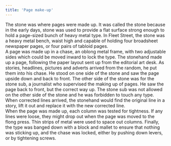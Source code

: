 ```yaml
---
title: 'Page make-up'
---
```


The stone was where pages were made up. It was called the stone because in the early days, stone was used to provide a flat surface strong enough to hold a page-sized bunch of heavy metal type. In Fleet Street, the stone was a heavy metal bench, waist high and capable of holding four broadsheet newspaper pages, or four pairs of tabloid pages.  
A page was made up in a chase, an oblong metal frame, with two adjustable sides which could be moved inward to lock the type. 
The stonehand made up a page, following the paper layout sent up from the editorial art desk. As stories,  headlines, pictures and adverts arrived from the random, he put them into his chase. He stood on one side of the stone and saw the page upside down and back to front. The other side of the stone was for the stone sub, a journalist who supervised the making up of pages. He saw the page back to front, but the correct way up. The stone sub was not allowed on the other side of the stone and he was forbidden to touch any type.  
When corrected lines arrived, the stonehand would find the original line in a story, lift it out and replace it with the new corrected line.  
When the page was made up, each column was tested for tightness. If any lines were loose, they might drop out when the page was moved to the flong press. Thin strips of metal were used to space out columns. Finally, the type was banged down with a block and mallet to ensure that nothing was sticking up, and the chase was locked, either by pushing down levers, or by tightening screws.  